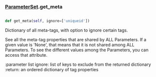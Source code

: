 ### [ParameterSet](ParameterSet.md).get_meta

```py

def get_meta(self, ignore=['uniqueid'])

```



Dictionary of all meta-tags, with option to ignore certain tags.

See all the meta-tag properties that are shared by ALL Parameters.
If a given value is 'None', that means that it is not shared
among ALL Parameters.  To see the different values among the
Parameters, you can access that attribute.

:parameter list ignore: list of keys to exclude from the returned
    dictionary
:return: an ordered dictionary of tag properties

